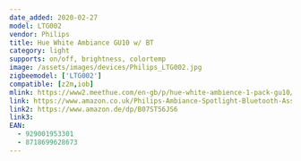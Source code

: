```yaml
---
date_added: 2020-02-27
model: LTG002
vendor: Philips
title: Hue White Ambiance GU10 w/ BT
category: light
supports: on/off, brightness, colortemp
image: /assets/images/devices/Philips_LTG002.jpg
zigbeemodel: ['LTG002']
compatible: [z2m,iob]
mlink: https://www2.meethue.com/en-gb/p/hue-white-ambience-1-pack-gu10/8718699628673
link: https://www.amazon.co.uk/Philips-Ambiance-Spotlight-Bluetooth-Assistant/dp/B07ST56JS6
link2: https://www.amazon.de/dp/B07ST56JS6 
link3: 
EAN: 
  - 929001953301
  - 8718699628673
---
```

